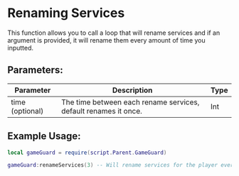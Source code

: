 # Renaming Services
This function allows you to call a loop that will rename services and if an argument is provided, it will rename them every amount of time you inputted.

## Parameters:

| Parameter       | Description                                                     | Type |
| --------------- | --------------------------------------------------------------- | ---- |
| time (optional) | The time between each rename services, default renames it once. | Int  |

## Example Usage:

```lua
local gameGuard = require(script.Parent.GameGuard)

gameGuard:renameServices(3) -- Will rename services for the player every 3 seconds.
```
